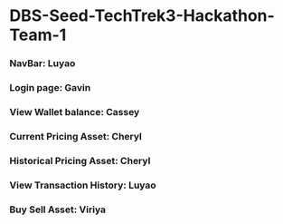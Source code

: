 # DBS-Seed-TechTrek3-Hackathon-Team-1


### NavBar: Luyao<br>
### Login page: Gavin<br>
### View Wallet balance: Cassey<br>
### Current Pricing Asset: Cheryl<br>
### Historical Pricing Asset: Cheryl<br>
### View Transaction History: Luyao<br>
### Buy Sell Asset: Viriya<br>







